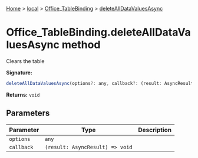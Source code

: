 [Home](./index) &gt; [local](local.md) &gt; [Office\_TableBinding](local.office_tablebinding.md) &gt; [deleteAllDataValuesAsync](local.office_tablebinding.deletealldatavaluesasync.md)

# Office\_TableBinding.deleteAllDataValuesAsync method

Clears the table

**Signature:**
```javascript
deleteAllDataValuesAsync(options?: any, callback?: (result: AsyncResult) => void): void;
```
**Returns:** `void`

## Parameters

|  Parameter | Type | Description |
|  --- | --- | --- |
|  `options` | `any` |  |
|  `callback` | `(result: AsyncResult) => void` |  |

